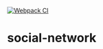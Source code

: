 [![Webpack CI](https://github.com/Aakash1103Jha/social-network/actions/workflows/webpack-ci.yml/badge.svg)](https://github.com/Aakash1103Jha/social-network/actions/workflows/webpack-ci.yml)

# social-network
